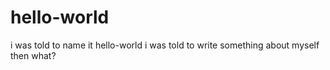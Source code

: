 # hello-world
i was told to name it hello-world
i was told to write something about myself
then what?
